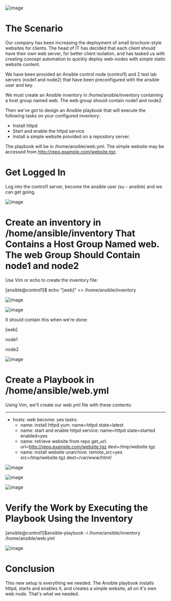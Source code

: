 ![image](https://user-images.githubusercontent.com/44756128/113514214-f702ee80-9532-11eb-95ff-774e1af05c31.png)

# The Scenario
Our company has been increasing the deployment of small brochure-style websites for clients. The head of IT has decided that each client should have their own web server, for better client isolation, and has tasked us with creating concept automation to quickly deploy web-nodes with simple static website content.

We have been provided an Ansible control node (control1) and 2 test lab servers (node1 and node2) that have been preconfigured with the ansible user and key.

We must create an Ansible inventory in /home/ansible/inventory containing a host group named web. The web group should contain node1 and node2.

Then we've got to design an Ansible playbook that will execute the following tasks on your configured inventory:
  - Install httpd
  - Start and enable the httpd service
  - Install a simple website provided on a repository server.

The playbook will be in /home/ansible/web.yml. The simple website may be accessed from http://repo.example.com/website.tgz.

# Get Logged In
Log into the control1 server, become the ansible user (su - ansible) and we can get going.

![image](https://user-images.githubusercontent.com/44756128/113514382-c5d6ee00-9533-11eb-8ce2-091189466e2c.png)

# Create an inventory in /home/ansible/inventory That Contains a Host Group Named web. The web Group Should Contain node1 and node2
Use Vim or echo to create the inventory file:

[ansible@control1]$ echo "[web]" >> /home/ansible/inventory

![image](https://user-images.githubusercontent.com/44756128/113514406-f585f600-9533-11eb-8751-b07d9a07c6a8.png)

![image](https://user-images.githubusercontent.com/44756128/113514443-4a297100-9534-11eb-9fd2-d64bbc1cc003.png)

It should contain this when we're done:

[web]

node1

node2

![image](https://user-images.githubusercontent.com/44756128/113514458-5f060480-9534-11eb-800b-3c32e9c18c77.png)

# Create a Playbook in /home/ansible/web.yml
Using Vim, we'll create our web.yml file with these contents:

---
- hosts: web
  become: yes
  tasks:
    - name: install httpd
      yum: name=httpd state=latest
    - name: start and enable httpd
      service: name=httpd state=started enabled=yes
    - name: retrieve website from repo
      get_url: url=http://repo.example.com/website.tgz dest=/tmp/website.tgz
    - name: install website
      unarchive: remote_src=yes src=/tmp/website.tgz dest=/var/www/html/
 
![image](https://user-images.githubusercontent.com/44756128/113514472-79d87900-9534-11eb-8e9b-93bc6e94219a.png)

![image](https://user-images.githubusercontent.com/44756128/113514501-a7252700-9534-11eb-9160-b2c42cb55cbd.png)

![image](https://user-images.githubusercontent.com/44756128/113514529-c459f580-9534-11eb-9da6-88d3175bdccd.png)
      
# Verify the Work by Executing the Playbook Using the Inventory
[ansible@control1]$ansible-playbook -i /home/ansible/inventory /home/ansible/web.yml

![image](https://user-images.githubusercontent.com/44756128/113514572-16028000-9535-11eb-8757-8ff996e0bc51.png)

# Conclusion
This new setup is everything we needed. The Ansible playbook installs httpd, starts and enables it, and creates a simple website, all on it's own web node. That's what we needed.
